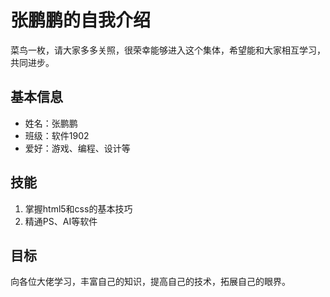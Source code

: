 # 张鹏鹏的自我介绍
菜鸟一枚，请大家多多关照，很荣幸能够进入这个集体，希望能和大家相互学习，共同进步。
## 基本信息
* 姓名：张鹏鹏
* 班级：软件1902
* 爱好：游戏、编程、设计等
## 技能
1. 掌握html5和css的基本技巧
2. 精通PS、AI等软件 
## 目标
向各位大佬学习，丰富自己的知识，提高自己的技术，拓展自己的眼界。

